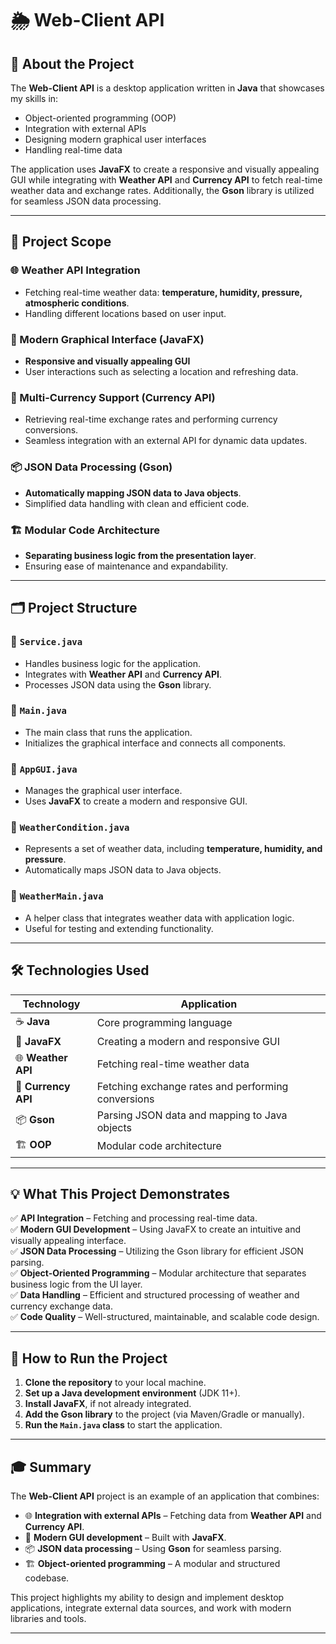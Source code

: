 # 🌦️ Web-Client API

## 🎯 About the Project
The **Web-Client API** is a desktop application written in **Java** that showcases my skills in:
- Object-oriented programming (OOP)
- Integration with external APIs
- Designing modern graphical user interfaces
- Handling real-time data

The application uses **JavaFX** to create a responsive and visually appealing GUI while integrating with **Weather API** and **Currency API** to fetch real-time weather data and exchange rates. Additionally, the **Gson** library is utilized for seamless JSON data processing.

---

## 🌟 Project Scope

### 🌐 Weather API Integration
- Fetching real-time weather data: **temperature, humidity, pressure, atmospheric conditions**.
- Handling different locations based on user input.

### 🎨 Modern Graphical Interface (JavaFX)
- **Responsive and visually appealing GUI**
- User interactions such as selecting a location and refreshing data.

### 💱 Multi-Currency Support (Currency API)
- Retrieving real-time exchange rates and performing currency conversions.
- Seamless integration with an external API for dynamic data updates.

### 📦 JSON Data Processing (Gson)
- **Automatically mapping JSON data to Java objects**.
- Simplified data handling with clean and efficient code.

### 🏗️ Modular Code Architecture
- **Separating business logic from the presentation layer**.
- Ensuring ease of maintenance and expandability.

---

## 🗂️ Project Structure

### 📂 `Service.java`
- Handles business logic for the application.
- Integrates with **Weather API** and **Currency API**.
- Processes JSON data using the **Gson** library.

### 📂 `Main.java`
- The main class that runs the application.
- Initializes the graphical interface and connects all components.

### 📂 `AppGUI.java`
- Manages the graphical user interface.
- Uses **JavaFX** to create a modern and responsive GUI.

### 📂 `WeatherCondition.java`
- Represents a set of weather data, including **temperature, humidity, and pressure**.
- Automatically maps JSON data to Java objects.

### 📂 `WeatherMain.java`
- A helper class that integrates weather data with application logic.
- Useful for testing and extending functionality.

---

## 🛠️ Technologies Used
| **Technology**  | **Application** |
|----------------|----------------|
| ☕ **Java**  | Core programming language |
| 🎨 **JavaFX**  | Creating a modern and responsive GUI |
| 🌐 **Weather API**  | Fetching real-time weather data |
| 💱 **Currency API**  | Fetching exchange rates and performing conversions |
| 📦 **Gson**  | Parsing JSON data and mapping to Java objects |
| 🏗️ **OOP**  | Modular code architecture |

---

## 💡 What This Project Demonstrates
✅ **API Integration** – Fetching and processing real-time data.<br>
✅ **Modern GUI Development** – Using JavaFX to create an intuitive and visually appealing interface.<br>
✅ **JSON Data Processing** – Utilizing the Gson library for efficient JSON parsing.<br>
✅ **Object-Oriented Programming** – Modular architecture that separates business logic from the UI layer.<br>
✅ **Data Handling** – Efficient and structured processing of weather and currency exchange data.<br>
✅ **Code Quality** – Well-structured, maintainable, and scalable code design.

---

## 🚀 How to Run the Project
1. **Clone the repository** to your local machine.
2. **Set up a Java development environment** (JDK 11+).
3. **Install JavaFX**, if not already integrated.
4. **Add the Gson library** to the project (via Maven/Gradle or manually).
5. **Run the `Main.java` class** to start the application.

---

## 🎓 Summary
The **Web-Client API** project is an example of an application that combines:
- 🌐 **Integration with external APIs** – Fetching data from **Weather API** and **Currency API**.
- 🎨 **Modern GUI development** – Built with **JavaFX**.
- 📦 **JSON data processing** – Using **Gson** for seamless parsing.
- 🏗️ **Object-oriented programming** – A modular and structured codebase.

This project highlights my ability to design and implement desktop applications, integrate external data sources, and work with modern libraries and tools.

---

